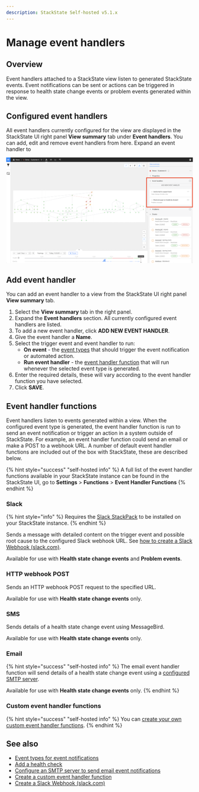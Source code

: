 ```yaml
---
description: StackState Self-hosted v5.1.x 
---
```


# Manage event handlers

## Overview

Event handlers attached to a StackState view listen to generated StackState events. Event notifications can be sent or actions can be triggered in response to health state change events or problem events generated within the view.

## Configured event handlers

All event handlers currently configured for the view are displayed in the StackState UI right panel **View summary** tab under **Event handlers**. You can add, edit and remove event handlers from here. Expand an event handler to 

![Configured event handlers](/.gitbook/assets/v51_configured_event_handlers.png)

## Add event handler

You can add an event handler to a view from the StackState UI right panel **View summary** tab.

1. Select the **View summary** tab in the right panel.
2. Expand the **Event handlers** section. All currently configured event handlers are listed.
3. To add a new event handler, click **ADD NEW EVENT HANDLER**.
4. Give the event handler a **Name**. 
5. Select the trigger event and event handler to run:
   * **On event** - the [event types](/use/metrics-and-events/event-notifications.md#event-types-for-notifications) that should trigger the event notification or automated action.
   * **Run event handler** - the [event handler function](#event-handler-functions) that will run whenever the selected event type is generated.
6. Enter the required details, these will vary according to the event handler function you have selected.
7. Click **SAVE**.

## Event handler functions

Event handlers listen to events generated within a view. When the configured event type is generated, the event handler function is run to send an event notification or trigger an action in a system outside of StackState. For example, an event handler function could send an email or make a POST to a webhook URL. A number of default event handler functions are included out of the box with StackState, these are described below.

{% hint style="success" "self-hosted info" %}
A full list of the event handler functions available in your StackState instance can be found in the StackState UI, go to **Settings** &gt; **Functions** &gt; **Event Handler Functions**
{% endhint %}

### Slack

{% hint style="info" %}
Requires the [Slack StackPack](/stackpacks/integrations/slack.md) to be installed on your StackState instance.
{% endhint %}

Sends a message with detailed content on the trigger event and possible root cause to the configured Slack webhook URL. See [how to create a Slack Webhook \(slack.com\)](https://api.slack.com/messaging/webhooks). 

Available for use with **Health state change events** and **Problem events**.

### HTTP webhook POST

Sends an HTTP webhook POST request to the specified URL. 

Available for use with **Health state change events** only.

### SMS

Sends details of a health state change event using MessageBird.

Available for use with **Health state change events** only.

### Email

{% hint style="success" "self-hosted info" %}
The email event handler function will send details of a health state change event using a [configured SMTP server](/configure/topology/configure-email-event-notifications.md).

Available for use with **Health state change events** only.
{% endhint %}

### Custom event handler functions

{% hint style="success" "self-hosted info" %}
You can [create your own custom event handler functions](/develop/developer-guides/custom-functions/event-handler-functions.md).
{% endhint %}

## See also

* [Event types for event notifications](/use/metrics-and-events/event-notification.mds#event-types-for-notifications)
* [Add a health check](/use/checks-and-monitors/add-a-health-check.md)
* [Configure an SMTP server to send email event notifications](/configure/topology/configure-email-event-notifications.md "StackState Self-Hosted only")
* [Create a custom event handler function](/develop/developer-guides/custom-functions/event-handler-functions.md "StackState Self-Hosted only")
* [Create a Slack Webhook \(slack.com\)](https://api.slack.com/messaging/webhooks)
